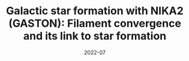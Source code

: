 ---
title: "Galactic star formation with NIKA2 (GASTON): Filament convergence and its link to star formation"
collection: "co_procs"
permalink: https://ui.adsabs.harvard.edu/abs/2022EPJWC.25700037P/abstract
date: 2022-07
venue: "mm Universe @ NIKA2 - Observing the mm Universe with the NIKA2 Camera"
citation: "Peretto, N., Adam, R., Ade, P., et al. (2022), mm Universe @ NIKA2 - Observing the mm Universe with the NIKA2 Camera, 257, 00037."
---
